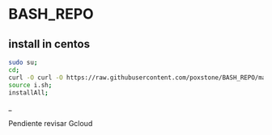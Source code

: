 # BASH_REPO

## install in centos
```bash
sudo su;
cd;
curl -O curl -O https://raw.githubusercontent.com/poxstone/BASH_REPO/master/desktostart/centos7-cloud/i.sh;
source i.sh;
installAll;
```
_

Pendiente revisar Gcloud

